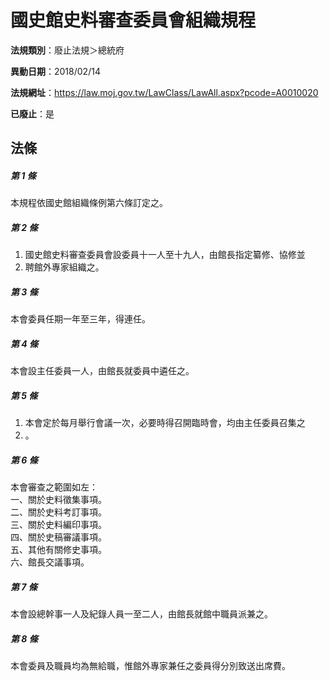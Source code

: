 # 國史館史料審查委員會組織規程

**法規類別**：廢止法規＞總統府

**異動日期**：2018/02/14  

**法規網址**：https://law.moj.gov.tw/LawClass/LawAll.aspx?pcode=A0010020

**已廢止**：是



## 法條
##### 第 1 條
本規程依國史館組織條例第六條訂定之。

##### 第 2 條
1. 國史館史料審查委員會設委員十一人至十九人，由館長指定纂修、協修並
1. 聘館外專家組織之。

##### 第 3 條
本會委員任期一年至三年，得連任。

##### 第 4 條
本會設主任委員一人，由館長就委員中遴任之。

##### 第 5 條
1. 本會定於每月舉行會議一次，必要時得召開臨時會，均由主任委員召集之
1. 。

##### 第 6 條
本會審查之範圍如左：  
一、關於史料徵集事項。  
二、關於史料考訂事項。  
三、關於史料編印事項。  
四、關於史稿審議事項。  
五、其他有關修史事項。  
六、館長交議事項。  

##### 第 7 條
本會設總幹事一人及紀錄人員一至二人，由館長就館中職員派兼之。

##### 第 8 條
本會委員及職員均為無給職，惟館外專家兼任之委員得分別致送出席費。


